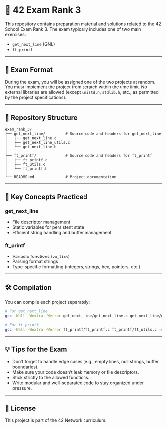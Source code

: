 # 📘 42 Exam Rank 3

This repository contains preparation material and solutions related to the 42 School Exam Rank 3. The exam typically includes one of two main exercises:

* `get_next_line` (GNL)
* `ft_printf`

---

## 🧪 Exam Format

During the exam, you will be assigned one of the two projects at random. You must implement the project from scratch within the time limit. No external libraries are allowed (except `unistd.h`, `stdlib.h`, etc., as permitted by the project specifications).

---

## 📂 Repository Structure

```
exam_rank_3/
├── get_next_line/         # Source code and headers for get_next_line
│   ├── get_next_line.c
│   ├── get_next_line_utils.c
│   └── get_next_line.h
│
├── ft_printf/             # Source code and headers for ft_printf
│   ├── ft_printf.c
│   ├── ft_utils.c
│   └── ft_printf.h
│
└── README.md              # Project documentation
```

---

## 📌 Key Concepts Practiced

### get\_next\_line

* File descriptor management
* Static variables for persistent state
* Efficient string handling and buffer management

### ft\_printf

* Variadic functions (`va_list`)
* Parsing format strings
* Type-specific formatting (integers, strings, hex, pointers, etc.)

---

## 🛠️ Compilation

You can compile each project separately:

```bash
# For get_next_line
gcc -Wall -Wextra -Werror get_next_line/get_next_line.c get_next_line/get_next_line_utils.c -D BUFFER_SIZE=42 -o gnl

# For ft_printf
gcc -Wall -Wextra -Werror ft_printf/ft_printf.c ft_printf/ft_utils.c -o printf_test
```

---

## 💡 Tips for the Exam

* Don’t forget to handle edge cases (e.g., empty lines, null strings, buffer boundaries).
* Make sure your code doesn’t leak memory or file descriptors.
* Stick strictly to the allowed functions.
* Write modular and well-separated code to stay organized under pressure.

---

## 📜 License

This project is part of the 42 Network curriculum.
